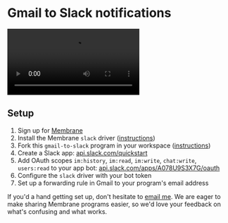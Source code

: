 # Gmail to Slack notifications

<video src="https://share.descript.com/view/VNAlee2IAoo" autoplay></video>

## Setup

1. Sign up for [Membrane](https://membrane.io)
1. Install the Membrane `slack` driver ([instructions](https://docs.membrane.io/concepts/drivers/))
1. Fork this `gmail-to-slack` program in your workspace ([instructions](https://docs.membrane.io/getting-started/first-program/))
1. Create a Slack app: [api.slack.com/quickstart](https://api.slack.com/quickstart)
1. Add OAuth scopes `im:history`, `im:read`, `im:write`, `chat:write`, `users:read` to your app bot: [api.slack.com/apps/A078U9S3X7G/oauth](https://api.slack.com/apps/A078U9S3X7G/oauth?from_app_home=1)
1. Configure the `slack` driver with your bot token
1. Set up a forwarding rule in Gmail to your program's email address

If you'd a hand getting set up, don't hesitate to [email me](mailto:pete@membrane.io). We are eager to make sharing Membrane programs easier, so we'd love your feedback on what's confusing and what works.
